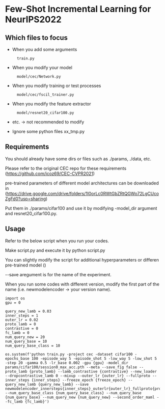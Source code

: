 # Few-Shot Incremental Learning for NeurIPS2022

## Which files to focus
- When you add some arguments

        train.py

- When you modify your model

        model/cec/Network.py

- When you modify training or test processes

        model/cec/fscil_trainer.py

- When you modify the feature extractor

        model/resnet20_cifar100.py

- etc. -> not recommended to modify

- Ignore some python files xx_tmp.py

## Requirements
You should already have some dirs or files such as ./params, ./data, etc.

Please refer to the original CEC repo for these requirements (https://github.com/icoz69/CEC-CVPR2021)

pre-trained parameters of different model architectures can be downloaded in (https://drive.google.com/drive/folders/1I0orLc0RWtGbZRtQGWo72LgCUcoZgFd0?usp=sharing)

Put them in ./params/cifar100 and use it by modifying -model_dir argument and resnet20_cifar100.py.

## Usage
Refer to the below script when you run your codes.

Make script.py and execute it by python script.py

You can slightly modify the script for additional hyperparameters or differen pre-trained model ()

--save aregument is for the name of the experiment.

When you run some codes with different version, modify the first part of the name (i.e. newmodelencoder -> your version name).


    import os
    gpu = 0

    query_new_lamb = 0.03
    inner_steps = 1
    outer_lr = 0.02
    proto_lamb = 0
    contrastive = 0
    fc_lamb = 0
    num_query_new = 20
    num_query_base = 10
    num_query_base_class = 10

    os.system(f'python train.py -project cec -dataset cifar100 -epochs_base 100 -episode_way 5 -episode_shot 5 -low_way 5 -low_shot 5 -step 20 -gamma 0.5 -lr_base 0.002 -gpu {gpu} -model_dir params/cifar100/session0_max_acc.pth --meta --save_fig false --proto_lamb {proto_lamb} --lamb_contrastive {contrastive} --new_loader --dropcontrastive_lamb 0 --mixup --outer_lr {outer_lr} --fullproto --inner_steps {inner_steps} --freeze_epoch {freeze_epoch} --query_new_lamb {query_new_lamb} --save newmodelencoder_innersteps{inner_steps}_outerlr{outer_lr}_fullproto{proto_lamb}_contrastive{contrastive}_fc{fc_lamb}_querynew{query_new_lamb}_second_qbc{num_query_base_class}_qb{num_query_base}_qn{num_query_new} --num_query_base_class {num_query_base_class} --num_query_base {num_query_base} --num_query_new {num_query_new} --second_order_maml --fc_lamb {fc_lamb}')